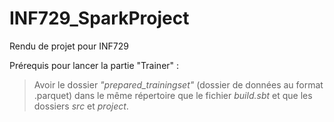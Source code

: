 # INF729_SparkProject
Rendu de projet pour INF729


Prérequis pour lancer la partie "Trainer" :  
>  Avoir le dossier _"prepared\_trainingset"_ (dossier de données au format .parquet) dans le même répertoire que le fichier _build.sbt_ et que les dossiers _src_ et _project_.
